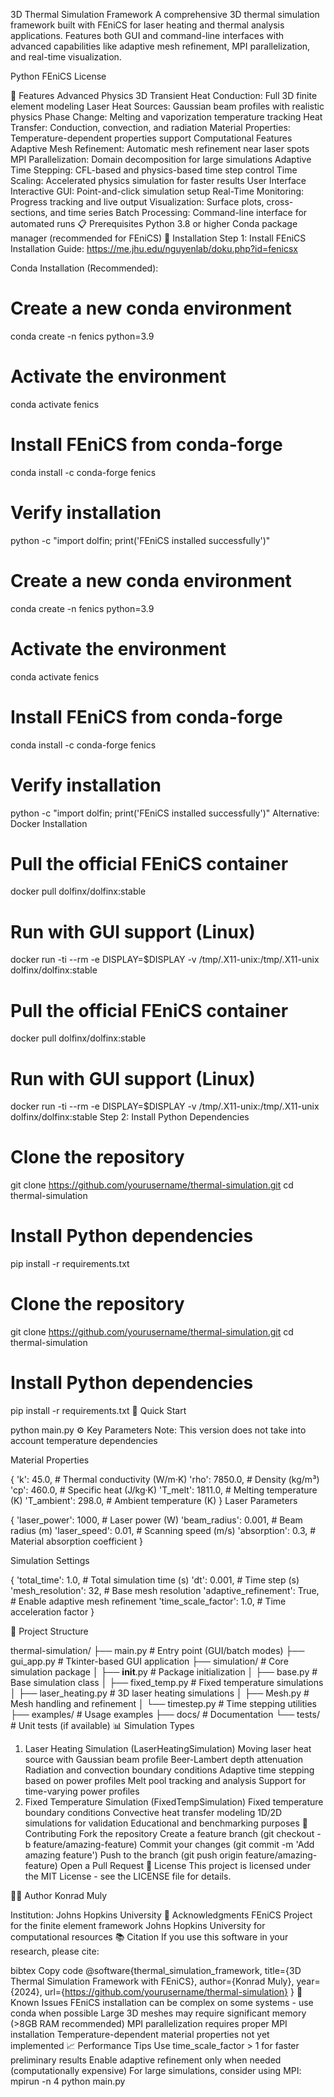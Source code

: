 3D Thermal Simulation Framework
A comprehensive 3D thermal simulation framework built with FEniCS for laser heating and thermal analysis applications. Features both GUI and command-line interfaces with advanced capabilities like adaptive mesh refinement, MPI parallelization, and real-time visualization.

Python
FEniCS
License

🚀 Features
Advanced Physics
3D Transient Heat Conduction: Full 3D finite element modeling
Laser Heat Sources: Gaussian beam profiles with realistic physics
Phase Change: Melting and vaporization temperature tracking
Heat Transfer: Conduction, convection, and radiation
Material Properties: Temperature-dependent properties support
Computational Features
Adaptive Mesh Refinement: Automatic mesh refinement near laser spots
MPI Parallelization: Domain decomposition for large simulations
Adaptive Time Stepping: CFL-based and physics-based time step control
Time Scaling: Accelerated physics simulation for faster results
User Interface
Interactive GUI: Point-and-click simulation setup
Real-Time Monitoring: Progress tracking and live output
Visualization: Surface plots, cross-sections, and time series
Batch Processing: Command-line interface for automated runs
📋 Prerequisites
Python 3.8 or higher
Conda package manager (recommended for FEniCS)
🔧 Installation
Step 1: Install FEniCS
Installation Guide: https://me.jhu.edu/nguyenlab/doku.php?id=fenicsx

Conda Installation (Recommended):

# Create a new conda environment
conda create -n fenics python=3.9

# Activate the environment
conda activate fenics

# Install FEniCS from conda-forge
conda install -c conda-forge fenics

# Verify installation
python -c "import dolfin; print('FEniCS installed successfully')"


# Create a new conda environment
conda create -n fenics python=3.9

# Activate the environment
conda activate fenics

# Install FEniCS from conda-forge
conda install -c conda-forge fenics

# Verify installation
python -c "import dolfin; print('FEniCS installed successfully')"
Alternative: Docker Installation

# Pull the official FEniCS container
docker pull dolfinx/dolfinx:stable

# Run with GUI support (Linux)
docker run -ti --rm -e DISPLAY=$DISPLAY -v /tmp/.X11-unix:/tmp/.X11-unix dolfinx/dolfinx:stable

# Pull the official FEniCS container
docker pull dolfinx/dolfinx:stable

# Run with GUI support (Linux)
docker run -ti --rm -e DISPLAY=$DISPLAY -v /tmp/.X11-unix:/tmp/.X11-unix dolfinx/dolfinx:stable
Step 2: Install Python Dependencies

# Clone the repository
git clone https://github.com/yourusername/thermal-simulation.git
cd thermal-simulation

# Install Python dependencies
pip install -r requirements.txt

# Clone the repository
git clone https://github.com/yourusername/thermal-simulation.git
cd thermal-simulation

# Install Python dependencies
pip install -r requirements.txt
🚀 Quick Start

python main.py
⚙️ Key Parameters
Note: This version does not take into account temperature dependencies

Material Properties

{
    'k': 45.0,           # Thermal conductivity (W/m·K)
    'rho': 7850.0,       # Density (kg/m³)
    'cp': 460.0,         # Specific heat (J/kg·K)
    'T_melt': 1811.0,    # Melting temperature (K)
    'T_ambient': 298.0,  # Ambient temperature (K)
}
Laser Parameters

{
    'laser_power': 1000,     # Laser power (W)
    'beam_radius': 0.001,    # Beam radius (m)
    'laser_speed': 0.01,     # Scanning speed (m/s)
    'absorption': 0.3,       # Material absorption coefficient
}

Simulation Settings

{
    'total_time': 1.0,           # Total simulation time (s)
    'dt': 0.001,                 # Time step (s)
    'mesh_resolution': 32,       # Base mesh resolution
    'adaptive_refinement': True, # Enable adaptive mesh refinement
    'time_scale_factor': 1.0,    # Time acceleration factor
}

📁 Project Structure

thermal-simulation/
├── main.py                  # Entry point (GUI/batch modes)
├── gui_app.py              # Tkinter-based GUI application
├── simulation/             # Core simulation package
│   ├── __init__.py         # Package initialization
│   ├── base.py             # Base simulation class
│   ├── fixed_temp.py       # Fixed temperature simulations
│   ├── laser_heating.py    # 3D laser heating simulations
│   ├── Mesh.py             # Mesh handling and refinement
│   └── timestep.py         # Time stepping utilities
├── examples/               # Usage examples
├── docs/                   # Documentation
└── tests/                  # Unit tests (if available)
📊 Simulation Types
1. Laser Heating Simulation (LaserHeatingSimulation)
Moving laser heat source with Gaussian beam profile
Beer-Lambert depth attenuation
Radiation and convection boundary conditions
Adaptive time stepping based on power profiles
Melt pool tracking and analysis
Support for time-varying power profiles
2. Fixed Temperature Simulation (FixedTempSimulation)
Fixed temperature boundary conditions
Convective heat transfer modeling
1D/2D simulations for validation
Educational and benchmarking purposes
🤝 Contributing
Fork the repository
Create a feature branch (git checkout -b feature/amazing-feature)
Commit your changes (git commit -m 'Add amazing feature')
Push to the branch (git push origin feature/amazing-feature)
Open a Pull Request
📄 License
This project is licensed under the MIT License - see the LICENSE file for details.

👨‍💻 Author
Konrad Muly

Institution: Johns Hopkins University
🙏 Acknowledgments
FEniCS Project for the finite element framework
Johns Hopkins University for computational resources
📚 Citation
If you use this software in your research, please cite:

bibtex
Copy code
@software{thermal_simulation_framework,
    title={3D Thermal Simulation Framework with FEniCS},
    author={Konrad Muly},
    year={2024},
    url={https://github.com/yourusername/thermal-simulation}
}
🐛 Known Issues
FEniCS installation can be complex on some systems - use conda when possible
Large 3D meshes may require significant memory (>8GB RAM recommended)
MPI parallelization requires proper MPI installation
Temperature-dependent material properties not yet implemented
📈 Performance Tips
Use time_scale_factor > 1 for faster preliminary results
Enable adaptive refinement only when needed (computationally expensive)
For large simulations, consider using MPI: mpirun -n 4 python main.py
